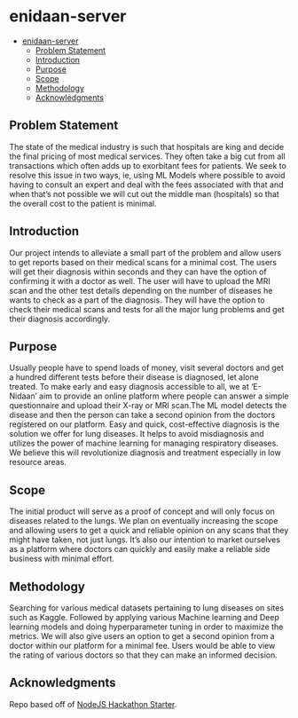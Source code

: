 # enidaan-server

- [enidaan-server](#enidaan-server)
  - [Problem Statement](#problem-statement)
  - [Introduction](#introduction)
  - [Purpose](#purpose)
  - [Scope](#scope)
  - [Methodology](#methodology)
  - [Acknowledgments](#acknowledgments)

## Problem Statement
The state of the medical industry is such that hospitals are king and decide the final pricing of most medical services. They often take a big cut from all transactions which often adds up to exorbitant fees for patients. We seek to resolve this issue in two ways, ie, using ML Models where possible to avoid having to consult an expert and deal with the fees associated with that and when that’s not possible we will cut out the middle man (hospitals) so that the overall cost to the patient is minimal.

## Introduction
Our project intends to alleviate a small part of the problem and allow users to get reports based on their medical scans for a minimal cost. The users will get their diagnosis within seconds and they can have the option of confirming it with a doctor as well.  The user will have to upload the MRI scan and the other test details depending on the number of diseases he wants to check as a part of the diagnosis. They will have the option to check their medical scans and tests for all the major lung problems and get their diagnosis accordingly.

## Purpose
Usually people have to spend loads of money, visit several doctors and  get a hundred different tests before their disease is diagnosed, let alone treated. To make early and easy diagnosis accessible to all, we at ‘E-Nidaan’ aim to provide an online platform where people can answer a simple questionnaire and upload their X-ray or MRI scan.The ML model detects the disease and then the person can take a second opinion from the doctors registered on our platform.
Easy and quick, cost-effective diagnosis is the solution we offer for lung diseases.
It helps to avoid misdiagnosis and utilizes the power of machine learning for managing respiratory diseases. We believe this will revolutionize diagnosis and treatment especially in low resource areas.

## Scope
The initial product will serve as a proof of concept and will only focus on diseases related to the lungs. We plan on eventually increasing the scope and allowing users to get a quick and reliable opinion on any scans that they might have taken, not just lungs.
It’s also our intention to market ourselves as a platform where doctors can quickly and easily make a reliable side business with minimal effort.

## Methodology
Searching for various medical datasets pertaining to lung diseases on sites such as Kaggle. Followed by applying various Machine learning and Deep learning models and doing hyperparameter tuning in order to maximize the metrics.
We will also give users an option to get a second opinion from a doctor within our platform for a minimal fee. Users would be able to view the rating of various doctors so that they can make an informed decision.

## Acknowledgments
Repo based off of [NodeJS Hackathon Starter](https://github.com/sahat/hackathon-starter).
